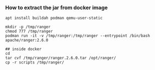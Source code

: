 ### How to extract the jar from docker image

```
apt install buildah podman qemu-user-static

mkdir -p /tmp/ranger
chmod 777 /tmp/ranger
podman run -it -v /tmp/ranger:/tmp/ranger --entrypoint /bin/bash apache/ranger:2.6.0 

```

```
## inside docker
cd
tar cvf /tmp/ranger/ranger.2.6.0.tar /opt/ranger/
cp -r scripts /tmp/ranger/

```
